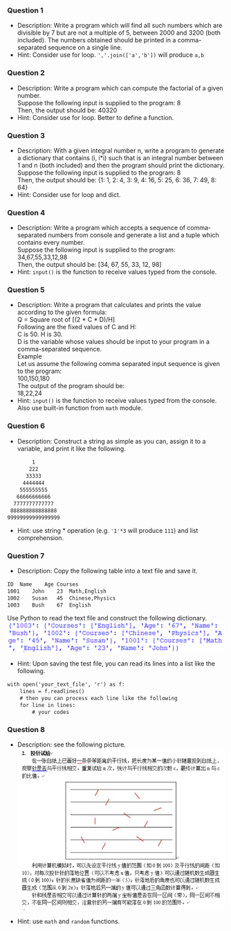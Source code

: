 ### Question 1
- Description: Write a program which will find all such numbers which are divisible by 7 but are not a multiple of 5, between 2000 and 3200 (both included). The numbers obtained should be printed in a comma-separated sequence on a single line.
- Hint: Consider use for loop. `','.join(['a','b'])` will produce `a,b`

### Question 2
- Description: Write a program which can compute the factorial of a given number.<br/>
Suppose the following input is supplied to the program: 8<br/>
Then, the output should be: 40320
- Hint: Consider use for loop. Better to define a function.

### Question 3
- Description: With a given integral number n, write a program to generate a dictionary that contains (i, i\*i) such that is an integral number between 1 and n (both included) and then the program should print the dictionary.<br/>
Suppose the following input is supplied to the program: 8<br/>
Then, the output should be: {1: 1, 2: 4, 3: 9, 4: 16, 5: 25, 6: 36, 7: 49, 8: 64}
- Hint: Consider use for loop and dict.

### Question 4
- Description: Write a program which accepts a sequence of comma-separated numbers from console and generate a list and a tuple which contains every number.<br/>
Suppose the following input is supplied to the program: 34,67,55,33,12,98<br/>
Then, the output should be: [34, 67, 55, 33, 12, 98]
- Hint: `input()` is the function to receive values typed from the console.

### Question 5
- Description: Write a program that calculates and prints the value according to the given formula:<br/>
Q = Square root of [(2 * C * D)/H]<br/>
Following are the fixed values of C and H:<br/>
C is 50. H is 30.<br/>
D is the variable whose values should be input to your program in a comma-separated sequence.<br/>
Example<br/>
Let us assume the following comma separated input sequence is given to the program:<br/>
100,150,180<br/>
The output of the program should be:<br/>
18,22,24
- Hint: `input()` is the function to receive values typed from the console. Also use built-in function from `math` module.

### Question 6
- Description: Construct a string as simple as you can, assign it to a variable, and print it like the following.
```
        1        
       222       
      33333      
     4444444     
    555555555    
   66666666666   
  7777777777777  
 888888888888888 
99999999999999999
```
- Hint: use string * operation (e.g. `'1'*3` will produce `111`) and list comprehension.

### Question 7
- Description: Copy the following table into a text file and save it.
```
ID	Name	Age	Courses
1001	John	23	Math,English
1002	Susan	45	Chinese,Physics
1003	Bush	67	English
```
Use Python to read the text file and construct the following dictionary.
![](https://github.com/FeiYao-Edinburgh/CS-hardware-software/blob/master/Python/dict.png)
- Hint: Upon saving the test file, you can read its lines into a list like the following.
```
with open('your_text_file', 'r') as f:
    lines = f.readlines()
    # then you can process each line like the following
    for line in lines:
        # your codes
```

### Question 8
- Description: see the following picture.
![](https://github.com/FeiYao-Edinburgh/CS-hardware-software/blob/master/Python/needle.png)

- Hint: use `math` and `random` functions.
